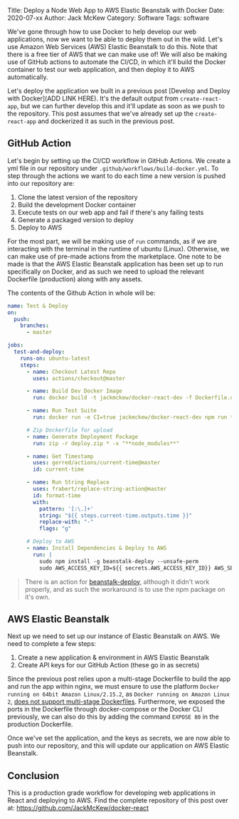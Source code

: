 Title: Deploy a Node Web App to AWS Elastic Beanstalk with Docker
Date: 2020-07-xx
Author: Jack McKew
Category: Software
Tags: software

We've gone through how to use Docker to help develop our web applications, now we want to be able to deploy them out in the wild. Let's use Amazon Web Services (AWS) Elastic Beanstalk to do this. Note that there is a free tier of AWS that we can make use of! We will also be making use of GitHub actions to automate the CI/CD, in which it'll build the Docker container to test our web application, and then deploy it to AWS automatically.

Let's deploy the application we built in a previous post [Develop and Deploy with Docker](ADD LINK HERE). It's the default output from `create-react-app`, but we can further develop this and it'll update as soon as we push to the repository. This post assumes that we've already set up the `create-react-app` and dockerized it as such in the previous post.

## GitHub Action

Let's begin by setting up the CI/CD workflow in GitHub Actions. We create a yml file in our repository under `.github/workflows/build-docker.yml`. To step through the actions we want to do each time a new version is pushed into our repository are:

1. Clone the latest version of the repository
2. Build the development Docker container
3. Execute tests on our web app and fail if there's any failing tests
4. Generate a packaged version to deploy
5. Deploy to AWS

For the most part, we will be making use of `run` commands, as if we are interacting with the terminal in the runtime of ubuntu (Linux). Otherwise, we can make use of pre-made actions from the marketplace. One note to be made is that the AWS Elastic Beanstalk application has been set up to run specifically on Docker, and as such we need to upload the relevant Dockerfile (production) along with any assets.

The contents of the Github Action in whole will be:

``` yaml
name: Test & Deploy
on:
  push:
    branches:
      - master

jobs:
  test-and-deploy:
    runs-on: ubuntu-latest
    steps:
      - name: Checkout Latest Repo
        uses: actions/checkout@master

      - name: Build Dev Docker Image
        run: docker build -t jackmckew/docker-react-dev -f Dockerfile.dev .

      - name: Run Test Suite
        run: docker run -e CI=true jackmckew/docker-react-dev npm run test -- --coverage

      # Zip Dockerfile for upload
      - name: Generate Deployment Package
        run: zip -r deploy.zip * -x "**node_modules**"

      - name: Get Timestamp
        uses: gerred/actions/current-time@master
        id: current-time

      - name: Run String Replace
        uses: frabert/replace-string-action@master
        id: format-time
        with:
          pattern: '[:\.]+'
          string: "${{ steps.current-time.outputs.time }}"
          replace-with: "-"
          flags: "g"

      # Deploy to AWS
      - name: Install Dependencies & Deploy to AWS
        run: |
          sudo npm install -g beanstalk-deploy --unsafe-perm
          sudo AWS_ACCESS_KEY_ID=${{ secrets.AWS_ACCESS_KEY_ID}} AWS_SECRET_ACCESS_KEY=${{ secrets.AWS_SECRET_ACCESS_KEY}} beanstalk-deploy "docker-react" "DockerReact-env-1" "docker-react-${{ steps.format-time.outputs.replaced }}" "us-east-2" deploy.zip
```

> There is an action for [beanstalk-deploy](https://github.com/marketplace/actions/beanstalk-deploy), although it didn't work properly, and as such the workaround is to use the npm package on it's own.

## AWS Elastic Beanstalk

Next up we need to set up our instance of Elastic Beanstalk on AWS. We need to complete a few steps:

1. Create a new application & environment in AWS Elastic Beanstalk
2. Create API keys for our GitHub Action (these go in as secrets)

Since the previous post relies upon a multi-stage Dockerfile to build the app and run the app within nginx, we must ensure to use the platform `Docker running on 64bit Amazon Linux/2.15.2`, as `Docker running on Amazon Linux 2`, [does not support multi-stage Dockerfiles](https://stackoverflow.com/questions/61462646/unable-to-deploy-docker-application-in-elasticbeanstalk-using-travis-ci). Furthermore, we exposed the ports in the Dockerfile through docker-compose or the Docker CLI previously, we can also do this by adding the command `EXPOSE 80` in the production Dockerfile.

Once we've set the application, and the keys as secrets, we are now able to push into our repository, and this will update our application on AWS Elastic Beanstalk.

## Conclusion

This is a production grade workflow for developing web applications in React and deploying to AWS. Find the complete repository of this post over at: <https://github.com/JackMcKew/docker-react>